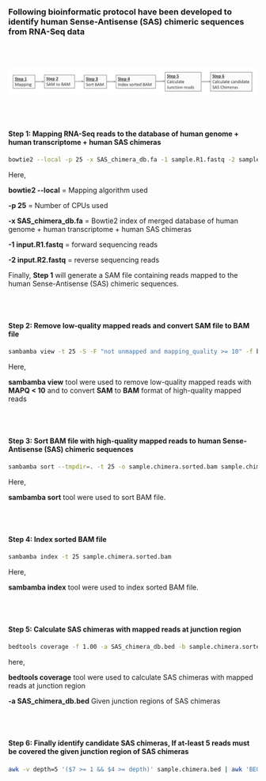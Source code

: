 ### Following bioinformatic protocol have been developed to identify human Sense-Antisense (SAS) chimeric sequences from RNA-Seq data

<br></br>

![](https://github.com/Rajesh-Detroja/SAS-Chimeras/blob/main/Workflow_Paper_1.png)

<br></br>

#### Step 1: Mapping RNA-Seq reads to the database of human genome + human transcriptome + human SAS chimeras

```bash
bowtie2 --local -p 25 -x SAS_chimera_db.fa -1 sample.R1.fastq -2 sample.R1.fastq | grep -v -e "chr" -e "HLA" -e "ENST" > sample.chimera.sam
```

Here,

**bowtie2 --local** = Mapping algorithm used

**-p 25** = Number of CPUs used

**-x SAS_chimera_db.fa** = Bowtie2 index of merged database of human genome + human transcriptome + human SAS chimeras

**-1 input.R1.fastq** = forward sequencing reads

**-2 input.R2.fastq** = reverse sequencing reads


Finally, **Step 1** will generate a SAM file containing reads mapped to the human Sense-Antisense (SAS) chimeric sequences.

<br></br>

#### Step 2: Remove low-quality mapped reads and convert SAM file to BAM file

```bash
sambamba view -t 25 -S -F "not unmapped and mapping_quality >= 10" -f bam -o sample.chimera.bam sample.chimera.sam
```

Here,

**sambamba view** tool were used to remove low-quality mapped reads with **MAPQ < 10** and to convert **SAM** to **BAM** format of high-quality mapped reads

<br></br>

#### Step 3: Sort BAM file with high-quality mapped reads to human Sense-Antisense (SAS) chimeric sequences

```bash
sambamba sort --tmpdir=. -t 25 -o sample.chimera.sorted.bam sample.chimera.bam
```

Here,

**sambamba sort** tool were used to sort BAM file.


<br></br>

#### Step 4: Index sorted BAM file

```bash
sambamba index -t 25 sample.chimera.sorted.bam
```

Here,

**sambamba index** tool were used to index sorted BAM file.

<br></br>

#### Step 5: Calculate SAS chimeras with mapped reads at junction region

```bash
bedtools coverage -f 1.00 -a SAS_chimera_db.bed -b sample.chimera.sorted.bam > sample.chimera.bed
```

here,

**bedtools coverage** tool were used to calculate SAS chimeras with mapped reads at junction region

**-a SAS_chimera_db.bed** Given junction regions of SAS chimeras


<br></br>

#### Step 6: Finally identify candidate SAS chimeras, If at-least 5 reads must be covered the given junction region of SAS chimeras

```bash
awk -v depth=5 '($7 >= 1 && $4 >= depth)' sample.chimera.bed | awk 'BEGIN { OFS="\t"; print "chimera", "start", "end", "depth", "covered_bp", "Junction_length", "coverage" } { print $0, "" }
```
